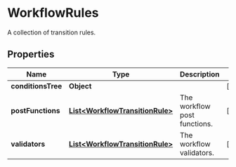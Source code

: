 

# WorkflowRules

A collection of transition rules.

## Properties

| Name | Type | Description | Notes |
|------------ | ------------- | ------------- | -------------|
|**conditionsTree** | **Object** |  |  [optional] |
|**postFunctions** | [**List&lt;WorkflowTransitionRule&gt;**](WorkflowTransitionRule.md) | The workflow post functions. |  [optional] |
|**validators** | [**List&lt;WorkflowTransitionRule&gt;**](WorkflowTransitionRule.md) | The workflow validators. |  [optional] |




